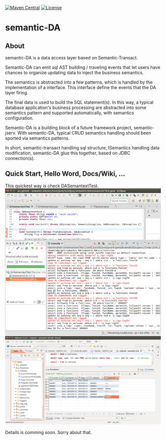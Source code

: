 [![Maven Central](https://maven-badges.herokuapp.com/maven-central/io.github.odys-z/semantics.DA/badge.svg)](https://maven-badges.herokuapp.com/maven-central/io.github.odys-z/semantics.DA/)
[![License](http://img.shields.io/:license-apache-blue.svg)](http://www.apache.org/licenses/LICENSE-2.0.html)

# semantic-DA

## About
semantic-DA is a data access layer based on Semantic-Transact.

Semantic-DA can emit sql AST building / traveling events that let users have chances to organize updating data to inject the business semantics.

The semantics is abstracted into a few patterns, which is handled by the implementation of a interface. This interface define the events that the DA layer firing.

The final data is used to build the SQL statement(s). In this way, a typical database application's business processing are abstracted into some semantics pattern and supported automatically, with semantics configuration.

Semantic-DA is a building block of a future framework project, semantic-jserv. With semantic-DA, typical CRUD semantics handling should been sported via semantics patterns.

In short, semantic-transact handling sql structure, ISemantics handling data modification, semantic-DA glue this together, based on JDBC connection(s).

## Quick Start, Hello Word, Docs/Wiki, ...
This quickest way is check DASemantextTest.
![DASemantextTest junit result](https://raw.githubusercontent.com/odys-z/semantic-DA/master/misc/imgs/002-tut-DASemantextTest-02.png)
![a_functions](https://raw.githubusercontent.com/odys-z/semantic-DA/master/misc/imgs/002-tut-DASemantextTest-01.png)

Details is comming soon. Sorry about that.
